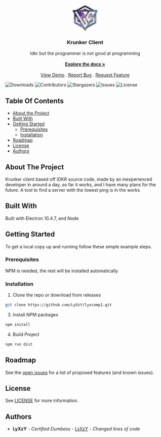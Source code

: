 <br/>
<p align="center">
  <a href="https://github.com/LyXzY/lyxcomp1">
    <img src="build/icon.png" alt="Logo" width="80" height="80">
  </a>

  <h3 align="center">Krunker Client</h3>

  <p align="center">
    Idkr but the programmer is not good at programming
    <br/>
    <br/>
    <a href="https://github.com/LyXzY/lyxcomp1"><strong>Explore the docs »</strong></a>
    <br/>
    <br/>
    <a href="https://github.com/LyXzY/lyxcomp1">View Demo</a>
    .
    <a href="https://github.com/LyXzY/lyxcomp1/issues">Report Bug</a>
    .
    <a href="https://github.com/LyXzY/lyxcomp1/issues">Request Feature</a>
  </p>
</p>

![Downloads](https://img.shields.io/github/downloads/LyXzY/lyxcomp1/total) ![Contributors](https://img.shields.io/github/contributors/LyXzY/lyxcomp1?color=dark-green) ![Stargazers](https://img.shields.io/github/stars/LyXzY/lyxcomp1?style=social) ![Issues](https://img.shields.io/github/issues/LyXzY/lyxcomp1) ![License](https://img.shields.io/github/license/LyXzY/lyxcomp1) 

## Table Of Contents

* [About the Project](#about-the-project)
* [Built With](#built-with)
* [Getting Started](#getting-started)
  * [Prerequisites](#prerequisites)
  * [Installation](#installation)
* [Roadmap](#roadmap)
* [License](#license)
* [Authors](#authors)


## About The Project

Krunker client based off IDKR source code, made by an inexperienced developer in around a day, so far it works, and I have many plans for the future. A tool to find a server with the lowest ping is in the works

## Built With

Built with Electron 10.4.7, and Node

## Getting Started

To get a local copy up and running follow these simple example steps.

### Prerequisites

NPM is needed, the rest will be installed automatically


### Installation

1. Clone the repo or download from releases

```sh
git clone https://github.com/LyXzY/lyxcomp1.git
```

3. Install NPM packages

```sh
npm install
```
4. Build Project

```sh
npm run dist
```


## Roadmap

See the [open issues](https://github.com/LyXzY/lyxcomp1/issues) for a list of proposed features (and known issues).




## License

 See [LICENSE](https://github.com/LyXzY/lyxcomp1/blob/main/LICENSE.md) for more information.

## Authors

* **LyXzY** - *Certified Dumbass* - [LyXzY](https://github.com/LyXzY/) - *Changed lines of code*
